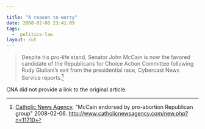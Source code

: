 ```yaml
---

title: "A reason to worry"
date: 2008-02-06 23:41:09
tags:
  -  politics-law
layout: rut
---
```


> Despite his pro-life stand, Senator John McCain is now the favored candidate
> of the Republicans for Choice Action Committee following Rudy Giuliani’s exit
> from the presidential race, Cybercast News Service reports.[^200802062]

CNA did not provide a link to the original article.

[^200802062]: [Catholic News Agency](http://www.catholicnewsagency.com).  "McCain endorsed by pro-abortion Republican group"  2008-02-06.  <http://www.catholicnewsagency.com/new.php?n=11710>

